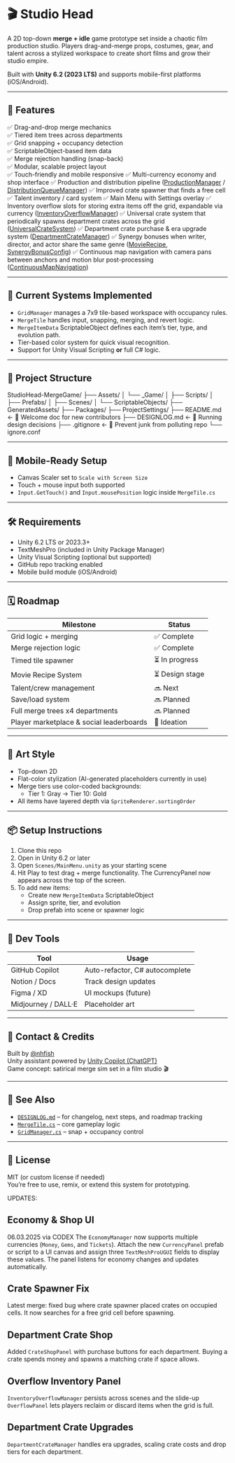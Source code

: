 # 🎬 Studio Head

A 2D top-down **merge + idle** game prototype set inside a chaotic film production studio. Players drag-and-merge props, costumes, gear, and talent across a stylized workspace to create short films and grow their studio empire.

Built with **Unity 6.2 (2023 LTS)** and supports mobile-first platforms (iOS/Android).

---

## 🚀 Features

✅ Drag-and-drop merge mechanics  
✅ Tiered item trees across departments  
✅ Grid snapping + occupancy detection  
✅ ScriptableObject-based item data  
✅ Merge rejection handling (snap-back)  
✅ Modular, scalable project layout  
✅ Touch-friendly and mobile responsive
✅ Multi-currency economy and shop interface
✅ Production and distribution pipeline ([ProductionManager](./Assets/_Game/Scripts/Managers/ProductionManager.cs) / [DistributionQueueManager](./Assets/_Game/Scripts/Managers/DistributionQueueManager.cs))
✅ Improved crate spawner that finds a free cell
✅ Talent inventory / card system
✅ Main Menu with Settings overlay
✅ Inventory overflow slots for storing extra items off the grid, expandable via currency ([InventoryOverflowManager](./Assets/_Game/Scripts/Managers/InventoryOverflowManager.cs))
 ✅ Universal crate system that periodically spawns department crates across the grid ([UniversalCrateSystem](./Assets/_Game/Scripts/Managers/UniversalCrateSystem.cs))
 ✅ Department crate purchase & era upgrade system ([DepartmentCrateManager](./Assets/_Game/Scripts/Managers/DepartmentCrateManager.cs))
 ✅ Synergy bonuses when writer, director, and actor share the same genre ([MovieRecipe](./Assets/_Game/Scripts/Data/MovieRecipe.cs), [SynergyBonusConfig](./Assets/_Game/Scripts/Data/SynergyBonusConfig.cs))
 ✅ Continuous map navigation with camera pans between anchors and motion blur post-processing ([ContinuousMapNavigation](./Docs/ContinuousMapNavigation.md))

---

## 🧠 Current Systems Implemented

- `GridManager` manages a 7x9 tile-based workspace with occupancy rules.
- `MergeTile` handles input, snapping, merging, and revert logic.
- `MergeItemData` ScriptableObject defines each item’s tier, type, and evolution path.
- Tier-based color system for quick visual recognition.
- Support for Unity Visual Scripting **or** full C# logic.

---

## 📁 Project Structure

StudioHead-MergeGame/
├── Assets/
│   └── _Game/
│       ├── Scripts/
│       ├── Prefabs/
│       ├── Scenes/
│       └── ScriptableObjects/
├── GeneratedAssets/
├── Packages/
├── ProjectSettings/
├── README.md                ← 👋 Welcome doc for new contributors
├── DESIGNLOG.md             ← 📜 Running design decisions
├── .gitignore               ← 🧹 Prevent junk from polluting repo
└── ignore.conf

---

## 📲 Mobile-Ready Setup

- Canvas Scaler set to `Scale with Screen Size`
- Touch + mouse input both supported
- `Input.GetTouch()` and `Input.mousePosition` logic inside `MergeTile.cs`

---

## 🛠️ Requirements

- Unity 6.2 LTS or 2023.3+
- TextMeshPro (included in Unity Package Manager)
- Unity Visual Scripting (optional but supported)
- GitHub repo tracking enabled
- Mobile build module (iOS/Android)

---

## 🗓️ Roadmap

| Milestone | Status |
|-----------|--------|
| Grid logic + merging | ✅ Complete |
| Merge rejection logic | ✅ Complete |
| Timed tile spawner | ⏳ In progress |
| Movie Recipe System | ⏳ Design stage |
| Talent/crew management | 🔜 Next |
| Save/load system | 🔜 Planned |
| Full merge trees x4 departments | 🔜 Planned |
| Player marketplace & social leaderboards | 📝 Ideation |

---

## 🎨 Art Style

- Top-down 2D  
- Flat-color stylization (AI-generated placeholders currently in use)  
- Merge tiers use color-coded backgrounds:
  - Tier 1: Gray → Tier 10: Gold
- All items have layered depth via `SpriteRenderer.sortingOrder`

---

## 📦 Setup Instructions

1. Clone this repo
2. Open in Unity 6.2 or later
3. Open `Scenes/MainMenu.unity` as your starting scene
4. Hit Play to test drag + merge functionality. The CurrencyPanel now appears across the top of the screen.
5. To add new items:
   - Create new `MergeItemData` ScriptableObject
   - Assign sprite, tier, and evolution
   - Drop prefab into scene or spawner logic

---

## 🧪 Dev Tools

| Tool        | Usage                |
|-------------|----------------------|
| GitHub Copilot | Auto-refactor, C# autocomplete |
| Notion / Docs | Track design updates |
| Figma / XD   | UI mockups (future) |
| Midjourney / DALL·E | Placeholder art |

---

## 💬 Contact & Credits

Built by [@nhfish](https://github.com/nhfish)  
Unity assistant powered by [Unity Copilot (ChatGPT)]()  
Game concept: satirical merge sim set in a film studio 🎬

---

## 🧠 See Also

- [`DESIGNLOG.md`](./DESIGNLOG.md) – for changelog, next steps, and roadmap tracking
- [`MergeTile.cs`](./Assets/_Game/Scripts/Merge/MergeTile.cs) – core gameplay logic
- [`GridManager.cs`](./Assets/_Game/Scripts/Grid/GridManager.cs) – snap + occupancy control

---

## 📜 License

MIT (or custom license if needed)  
You’re free to use, remix, or extend this system for prototyping.

UPDATES:

## Economy & Shop UI

06.03.2025 via CODEX
The `EconomyManager` now supports multiple currencies (`Money`, `Gems`, and `Tickets`).
Attach the new `CurrencyPanel` prefab or script to a UI canvas and assign three
`TextMeshProUGUI` fields to display these values. The panel listens for economy
changes and updates automatically.

## Crate Spawner Fix

Latest merge: fixed bug where crate spawner placed crates on occupied cells. It now searches for a free grid cell before spawning.

## Department Crate Shop
Added `CrateShopPanel` with purchase buttons for each department. Buying a crate spends money and spawns a matching crate if space allows.

## Overflow Inventory Panel
`InventoryOverflowManager` persists across scenes and the slide-up `OverflowPanel` lets players reclaim or discard items when the grid is full.

## Department Crate Upgrades
`DepartmentCrateManager` handles era upgrades, scaling crate costs and drop tiers for each department.
